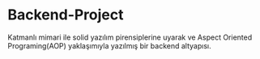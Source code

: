 # Backend-Project
Katmanlı mimari ile solid yazılım pirensiplerine uyarak ve Aspect Oriented Programing(AOP) yaklaşımıyla yazılmış bir backend altyapısı.
